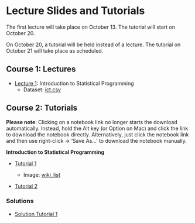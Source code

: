 # Lecture Slides and Tutorials

The first lecture will take place on October 13. The tutorial will start on October 20.

On October 20, a tutorial will be held instead of a lecture. The tutorial on October 21 will take place as scheduled.

## Course 1: Lectures

* [Lecture 1](./lecture/l1/Lecture_1.html): Introduction to Statistical Programming
    - Dataset: [ict.csv](./data/ict.csv)


## Course 2: Tutorials

**Please note**: Clicking on a notebook link no longer starts the download automatically. Instead, hold the Alt key (or Option on Mac) and click the link to download the notebook directly. Alternatively, just click the notebook link and then use right-click -> ‘Save As…’ to download the notebook manually.

**Introduction to Statistical Programming**
* [Tutorial 1](./tutorial/tutorial-1/tutorial_1.ipynb)
    - Image: [wiki_list](./tutorial/tutorial-1/wiki_list.png)

* [Tutorial 2](./tutorial/tutorial-2/tutorial_2.ipynb)

### Solutions 
* [Solution Tutorial 1](./tutorial/tutorial-1/tutorial_1_solution.ipynb)